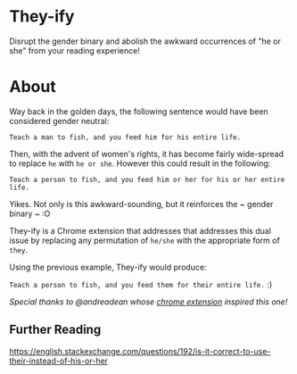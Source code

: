 # They-ify
Disrupt the gender binary and abolish the awkward occurrences of "he or she" from your reading experience!

# About
Way back in the golden days, the following sentence would have been considered gender neutral:

`Teach a man to fish, and you feed him for his entire life.`

Then, with the advent of women's rights, it has become fairly wide-spread to replace `he` with `he or she`.  However this could result in the following:

`Teach a person to fish, and you feed him or her for his or her entire life.`

Yikes.  Not only is this awkward-sounding, but it reinforces the ~ gender binary ~ :O

They-ify is a Chrome extension that addresses that addresses this dual issue by replacing any permutation of `he/she` with the appropriate form of `they`.

Using the previous example, They-ify would produce:

`Teach a person to fish, and you feed them for their entire life.` :)

_Special thanks to @andreadean whose [chrome extension](https://chrome.google.com/webstore/detail/pool-to-poker-and-poker-t/lndkcaldfpakdjdjgdpchoohjnbaaohk) inspired this one!_

## Further Reading
https://english.stackexchange.com/questions/192/is-it-correct-to-use-their-instead-of-his-or-her

